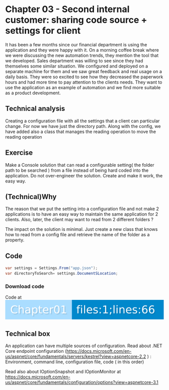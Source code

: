 # Chapter 03 - Second internal customer: sharing code source + settings for client

It has been a few months since our financial department is using the application and they were happy with it. On a morning coffee break where we were discussing the new automation trends, they mention the tool that we developed. Sales department was willing to see since they had themselves some similar situation.
We configured and deployed on a separate machine for them and we saw great feedback and real usage on a daily basis. They were so excited to see how they decreased the paperwork hours and had more time to pay attention to the clients needs.
They want to use the application as an example of automation and we find more suitable as a product development.

## Technical analysis

Creating a configuration file with all the settings that a client can particular change. For now we have just the directory path. Along with the config, we have added also a class that manages the reading operation to move the reading operation

## Exercise 
Make a Console solution that can read a configurable setting( the folder path to be searched ) from a file instead of being hard coded into the application. Do not over-engineer the solution. Create and make it work, the easy way.

## (Technical)Why
The reason that we put the setting into a configuration file and not make 2 applications is to have an easy way to maintain the same application for 2 clients. Also, later, the client may want to read from 2 different folders ?

The impact on the solution is minimal. Just create a new class that knows how to read from a config file and retrieve the name of the folder as a property.

## Code

```csharp
var settings = Settings.From("app.json");
var directoryToSearch= settings.DocumentSLocation;
```
### Download code 
Code at [![Chapter03](Chapter03.svg)](https://ignatandrei.github.io/console_to_saas/sources/Chapter03.zip)


## Technical box
An application can have multiple sources of configuration.
Read about .NET Core endpoint configuration (https://docs.microsoft.com/en-us/aspnet/core/fundamentals/servers/kestrel?view=aspnetcore-2.2 ) : Environment, command line, configuration file, code ( in this order)

Read also about IOptionSnapshot and IOptionMonitor at https://docs.microsoft.com/en-us/aspnet/core/fundamentals/configuration/options?view=aspnetcore-3.1 




